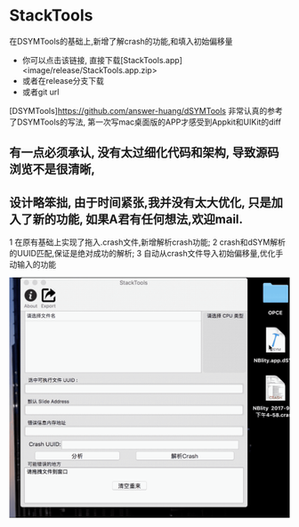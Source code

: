 # StackTools
在DSYMTools的基础上,新增了解crash的功能,和填入初始偏移量


- 你可以点击该链接, 直接下载[StackTools.app]<image/release/StackTools.app.zip>
- 或者在release分支下载
- 或者git url


[DSYMTools]<https://github.com/answer-huang/dSYMTools>
非常认真的参考了DSYMTools的写法, 第一次写mac桌面版的APP才感受到Appkit和UIKit的diff
## 有一点必须承认, 没有太过细化代码和架构, 导致源码浏览不是很清晰, 
## 设计略笨拙, 由于时间紧张,我并没有太大优化, 只是加入了新的功能, 如果A君有任何想法,欢迎mail.


1 在原有基础上实现了拖入.crash文件,新增解析crash功能;
2 crash和dSYM解析的UUID匹配,保证是绝对成功的解析;
3 自动从crash文件导入初始偏移量,优化手动输入的功能

![](image/profile.gif)
